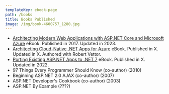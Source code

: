 ```yaml
---
templateKey: ebook-page
path: /books
title: Books Published
image: /img/book-4600757_1280.jpg
---
```


- [Architecting Modern Web Applications with ASP.NET Core and Microsoft Azure](/architecture-ebook/) eBook. Published in 2017. Updated in 2023.
- [Architecting Cloud-Native .NET Apps for Azure](/cloud-native-ebook) eBook. Published in X. Updated in X. Authored with Robert Vettor.
- [Porting Existing ASP.NET Apps to .NET 7](/porting-ebook) eBook. Published in X. Updated in 2022.
- 97 Things Every Programmer Should Know (co-author) (2010)
- Beginning ASP.NET 2.0 AJAX (co-author) (2007)
- ASP.NET Developer's Cookbook (co-author) (2003)
- ASP.NET By Example (????)
